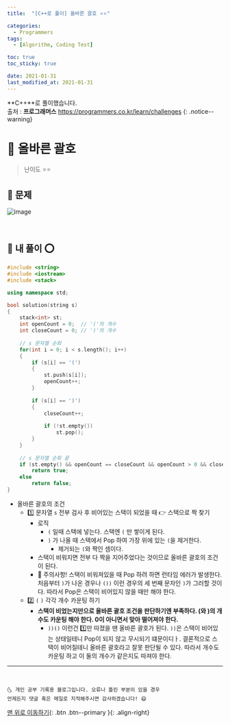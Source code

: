 ```yaml
---
title:  "[C++로 풀이] 올바른 괄호 ⭐⭐" 

categories:
  - Programmers
tags:
  - [Algorithm, Coding Test]

toc: true
toc_sticky: true

date: 2021-01-31
last_modified_at: 2021-01-31
---
```

**C++**로 풀이했습니다.  
출처 : **프로그래머스** <https://programmers.co.kr/learn/challenges>
{: .notice--warning}

# 📌 올바른 괄호

> 난이도 ⭐⭐

## 🚀 문제

![image](https://user-images.githubusercontent.com/42318591/106377760-bed01a00-63e2-11eb-95f7-b445301a3139.png)

<br>

## 🚀 내 풀이 ⭕

```cpp
#include <string>
#include <iostream>
#include <stack>

using namespace std;

bool solution(string s)
{
    stack<int> st;
    int openCount = 0;  // '('의 개수
    int closeCount = 0; // ')'의 개수
    
    // s 문자열 순회
    for(int i = 0; i < s.length(); i++)
    {
        if (s[i] == '(')
        {
            st.push(s[i]);
            openCount++;
        }
        
        if (s[i] == ')')
        {
            closeCount++;
            
            if (!st.empty())
                st.pop();
        }
    }
    
    // s 문자열 순회 끝
    if (st.empty() && openCount == closeCount && openCount > 0 && closeCount > 0)
        return true;
    else
        return false;
}
```

- 올바른 괄호의 조건 
  - 1️⃣ 문자열 `s` 전부 검사 후 비어있는 스택이 되었을 때 👉 스택으로 짝 찾기
    - 로직
      - `(` 일때 스택에 넣는다. 스택엔 `(` 만 쌓이게 된다.
      - `)` 가 나올 때 스택에서 Pop 하여 가장 위에 있는 `(`을 제거한다. 
        - 제거되는 `(`와 짝인 셈이다.
    - 스택이 비워지면 전부 다 짝을 지어주었다는 것이므로 올바른 괄호의 조건이 된다.
    - 📢 주의사항! 스택이 비워져있을 때 Pop 하려 하면 런타임 에러가 발생한다. 처음부터 `)`가 나온 경우나 `())` 이런 경우의 세 번째 문자인 `)`가 그러할 것이다. 따라서 Pop은 스택이 비어있지 않을 때만 해야 한다. 
  - 2️⃣ `(` `)` 각각 개수 카운팅 하기
    - **스택이 비었는지만으로 올바른 괄호 조건을 판단하기엔 부족하다. (와 )의 개수도 카운팅 해야 한다. 0이 아니면서 맞아 떨어져야 한다.**
      - `))()` 이런건 1️⃣만 따졌을 땐 올바른 괄호가 된다. `))`은 스택이 비어있는 상태일테니 Pop이 되지 않고 무시되기 떄문이디ㅏ. 결론적으로 스택이 비어질테니 올바른 괄호라고 잘못 판단될 수 있다. 따라서 개수도 카운팅 하고 이 둘의 개수가 같은지도 따져야 한다.


***
<br>

    🌜 개인 공부 기록용 블로그입니다. 오류나 틀린 부분이 있을 경우 
    언제든지 댓글 혹은 메일로 지적해주시면 감사하겠습니다! 😄

[맨 위로 이동하기](#){: .btn .btn--primary }{: .align-right}